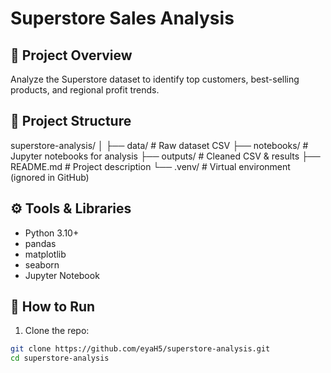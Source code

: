# Superstore Sales Analysis

## 📌 Project Overview
Analyze the Superstore dataset to identify top customers, best-selling products, and regional profit trends.

## 📂 Project Structure
superstore-analysis/
│
├── data/              # Raw dataset CSV
├── notebooks/         # Jupyter notebooks for analysis
├── outputs/           # Cleaned CSV & results
├── README.md          # Project description
└── .venv/             # Virtual environment (ignored in GitHub)

## ⚙️ Tools & Libraries
- Python 3.10+
- pandas
- matplotlib
- seaborn
- Jupyter Notebook

## 🚀 How to Run
1. Clone the repo:
```bash
git clone https://github.com/eyaH5/superstore-analysis.git
cd superstore-analysis
